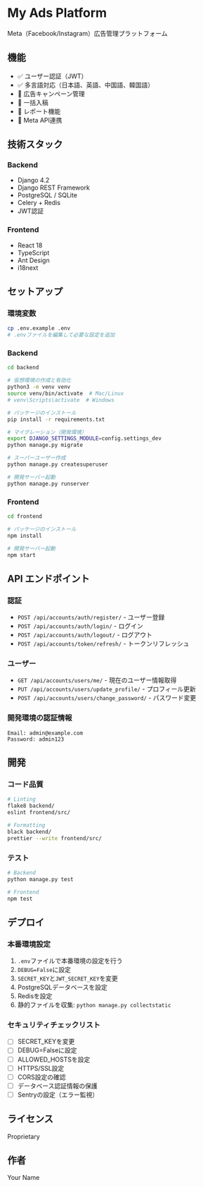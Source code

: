 # My Ads Platform

Meta（Facebook/Instagram）広告管理プラットフォーム

## 機能

- ✅ ユーザー認証（JWT）
- ✅ 多言語対応（日本語、英語、中国語、韓国語）
- 🚧 広告キャンペーン管理
- 🚧 一括入稿
- 🚧 レポート機能
- 🚧 Meta API連携

## 技術スタック

### Backend
- Django 4.2
- Django REST Framework
- PostgreSQL / SQLite
- Celery + Redis
- JWT認証

### Frontend
- React 18
- TypeScript
- Ant Design
- i18next

## セットアップ

### 環境変数

```bash
cp .env.example .env
# .envファイルを編集して必要な設定を追加
```

### Backend

```bash
cd backend

# 仮想環境の作成と有効化
python3 -m venv venv
source venv/bin/activate  # Mac/Linux
# venv\Scripts\activate  # Windows

# パッケージのインストール
pip install -r requirements.txt

# マイグレーション（開発環境）
export DJANGO_SETTINGS_MODULE=config.settings_dev
python manage.py migrate

# スーパーユーザー作成
python manage.py createsuperuser

# 開発サーバー起動
python manage.py runserver
```

### Frontend

```bash
cd frontend

# パッケージのインストール
npm install

# 開発サーバー起動
npm start
```

## API エンドポイント

### 認証
- `POST /api/accounts/auth/register/` - ユーザー登録
- `POST /api/accounts/auth/login/` - ログイン
- `POST /api/accounts/auth/logout/` - ログアウト
- `POST /api/accounts/token/refresh/` - トークンリフレッシュ

### ユーザー
- `GET /api/accounts/users/me/` - 現在のユーザー情報取得
- `PUT /api/accounts/users/update_profile/` - プロフィール更新
- `POST /api/accounts/users/change_password/` - パスワード変更

### 開発環境の認証情報

```
Email: admin@example.com
Password: admin123
```

## 開発

### コード品質

```bash
# Linting
flake8 backend/
eslint frontend/src/

# Formatting
black backend/
prettier --write frontend/src/
```

### テスト

```bash
# Backend
python manage.py test

# Frontend
npm test
```

## デプロイ

### 本番環境設定

1. `.env`ファイルで本番環境の設定を行う
2. `DEBUG=False`に設定
3. `SECRET_KEY`と`JWT_SECRET_KEY`を変更
4. PostgreSQLデータベースを設定
5. Redisを設定
6. 静的ファイルを収集: `python manage.py collectstatic`

### セキュリティチェックリスト

- [ ] SECRET_KEYを変更
- [ ] DEBUG=Falseに設定
- [ ] ALLOWED_HOSTSを設定
- [ ] HTTPS/SSL設定
- [ ] CORS設定の確認
- [ ] データベース認証情報の保護
- [ ] Sentryの設定（エラー監視）

## ライセンス

Proprietary

## 作者

Your Name
